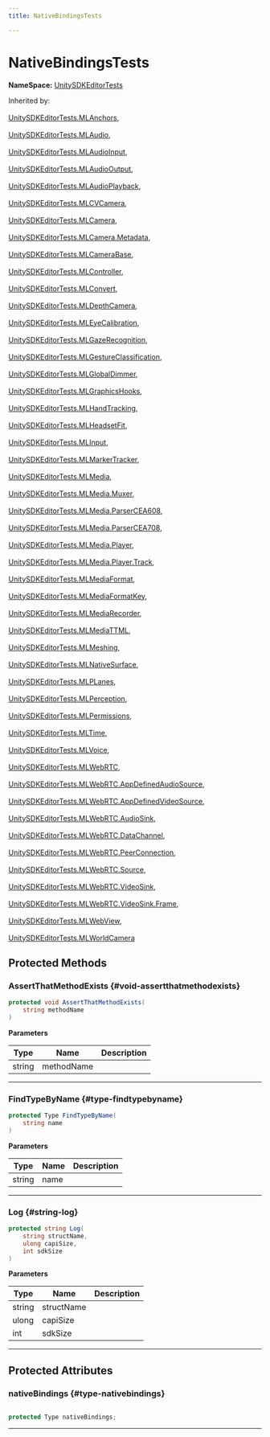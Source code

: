 ```yaml
---
title: NativeBindingsTests

---
```


# NativeBindingsTests



**NameSpace:** 
[UnitySDKEditorTests](/unity-api/api/UnitySDKEditorTests/UnitySDKEditorTests.md) 





Inherited by: <br></br>[UnitySDKEditorTests.MLAnchors](/unity-api/api/UnitySDKEditorTests/UnitySDKEditorTests.MLAnchors.md), <br></br>[UnitySDKEditorTests.MLAudio](/unity-api/api/UnitySDKEditorTests/UnitySDKEditorTests.MLAudio.md), <br></br>[UnitySDKEditorTests.MLAudioInput](/unity-api/api/UnitySDKEditorTests/UnitySDKEditorTests.MLAudioInput.md), <br></br>[UnitySDKEditorTests.MLAudioOutput](/unity-api/api/UnitySDKEditorTests/UnitySDKEditorTests.MLAudioOutput.md), <br></br>[UnitySDKEditorTests.MLAudioPlayback](/unity-api/api/UnitySDKEditorTests/UnitySDKEditorTests.MLAudioPlayback.md), <br></br>[UnitySDKEditorTests.MLCVCamera](/unity-api/api/UnitySDKEditorTests/UnitySDKEditorTests.MLCVCamera.md), <br></br>[UnitySDKEditorTests.MLCamera](/unity-api/api/UnitySDKEditorTests/MLCamera/UnitySDKEditorTests.MLCamera.md), <br></br>[UnitySDKEditorTests.MLCamera.Metadata](/unity-api/api/UnitySDKEditorTests/MLCamera/UnitySDKEditorTests.MLCamera.Metadata.md), <br></br>[UnitySDKEditorTests.MLCameraBase](/unity-api/api/UnitySDKEditorTests/UnitySDKEditorTests.MLCameraBase.md), <br></br>[UnitySDKEditorTests.MLController](/unity-api/api/UnitySDKEditorTests/UnitySDKEditorTests.MLController.md), <br></br>[UnitySDKEditorTests.MLConvert](/unity-api/api/UnitySDKEditorTests/UnitySDKEditorTests.MLConvert.md), <br></br>[UnitySDKEditorTests.MLDepthCamera](/unity-api/api/UnitySDKEditorTests/UnitySDKEditorTests.MLDepthCamera.md), <br></br>[UnitySDKEditorTests.MLEyeCalibration](/unity-api/api/UnitySDKEditorTests/UnitySDKEditorTests.MLEyeCalibration.md), <br></br>[UnitySDKEditorTests.MLGazeRecognition](/unity-api/api/UnitySDKEditorTests/UnitySDKEditorTests.MLGazeRecognition.md), <br></br>[UnitySDKEditorTests.MLGestureClassification](/unity-api/api/UnitySDKEditorTests/UnitySDKEditorTests.MLGestureClassification.md), <br></br>[UnitySDKEditorTests.MLGlobalDimmer](/unity-api/api/UnitySDKEditorTests/UnitySDKEditorTests.MLGlobalDimmer.md), <br></br>[UnitySDKEditorTests.MLGraphicsHooks](/unity-api/api/UnitySDKEditorTests/UnitySDKEditorTests.MLGraphicsHooks.md), <br></br>[UnitySDKEditorTests.MLHandTracking](/unity-api/api/UnitySDKEditorTests/UnitySDKEditorTests.MLHandTracking.md), <br></br>[UnitySDKEditorTests.MLHeadsetFit](/unity-api/api/UnitySDKEditorTests/UnitySDKEditorTests.MLHeadsetFit.md), <br></br>[UnitySDKEditorTests.MLInput](/unity-api/api/UnitySDKEditorTests/UnitySDKEditorTests.MLInput.md), <br></br>[UnitySDKEditorTests.MLMarkerTracker](/unity-api/api/UnitySDKEditorTests/UnitySDKEditorTests.MLMarkerTracker.md), <br></br>[UnitySDKEditorTests.MLMedia](/unity-api/api/UnitySDKEditorTests/MLMedia/UnitySDKEditorTests.MLMedia.md), <br></br>[UnitySDKEditorTests.MLMedia.Muxer](/unity-api/api/UnitySDKEditorTests/MLMedia/UnitySDKEditorTests.MLMedia.Muxer.md), <br></br>[UnitySDKEditorTests.MLMedia.ParserCEA608](/unity-api/api/UnitySDKEditorTests/MLMedia/UnitySDKEditorTests.MLMedia.ParserCEA608.md), <br></br>[UnitySDKEditorTests.MLMedia.ParserCEA708](/unity-api/api/UnitySDKEditorTests/MLMedia/UnitySDKEditorTests.MLMedia.ParserCEA708.md), <br></br>[UnitySDKEditorTests.MLMedia.Player](/unity-api/api/UnitySDKEditorTests/MLMedia/Player/UnitySDKEditorTests.MLMedia.Player.md), <br></br>[UnitySDKEditorTests.MLMedia.Player.Track](/unity-api/api/UnitySDKEditorTests/MLMedia/Player/UnitySDKEditorTests.MLMedia.Player.Track.md), <br></br>[UnitySDKEditorTests.MLMediaFormat](/unity-api/api/UnitySDKEditorTests/UnitySDKEditorTests.MLMediaFormat.md), <br></br>[UnitySDKEditorTests.MLMediaFormatKey](/unity-api/api/UnitySDKEditorTests/UnitySDKEditorTests.MLMediaFormatKey.md), <br></br>[UnitySDKEditorTests.MLMediaRecorder](/unity-api/api/UnitySDKEditorTests/UnitySDKEditorTests.MLMediaRecorder.md), <br></br>[UnitySDKEditorTests.MLMediaTTML](/unity-api/api/UnitySDKEditorTests/UnitySDKEditorTests.MLMediaTTML.md), <br></br>[UnitySDKEditorTests.MLMeshing](/unity-api/api/UnitySDKEditorTests/UnitySDKEditorTests.MLMeshing.md), <br></br>[UnitySDKEditorTests.MLNativeSurface](/unity-api/api/UnitySDKEditorTests/UnitySDKEditorTests.MLNativeSurface.md), <br></br>[UnitySDKEditorTests.MLPLanes](/unity-api/api/UnitySDKEditorTests/UnitySDKEditorTests.MLPLanes.md), <br></br>[UnitySDKEditorTests.MLPerception](/unity-api/api/UnitySDKEditorTests/UnitySDKEditorTests.MLPerception.md), <br></br>[UnitySDKEditorTests.MLPermissions](/unity-api/api/UnitySDKEditorTests/UnitySDKEditorTests.MLPermissions.md), <br></br>[UnitySDKEditorTests.MLTime](/unity-api/api/UnitySDKEditorTests/UnitySDKEditorTests.MLTime.md), <br></br>[UnitySDKEditorTests.MLVoice](/unity-api/api/UnitySDKEditorTests/UnitySDKEditorTests.MLVoice.md), <br></br>[UnitySDKEditorTests.MLWebRTC](/unity-api/api/UnitySDKEditorTests/MLWebRTC/UnitySDKEditorTests.MLWebRTC.md), <br></br>[UnitySDKEditorTests.MLWebRTC.AppDefinedAudioSource](/unity-api/api/UnitySDKEditorTests/MLWebRTC/UnitySDKEditorTests.MLWebRTC.AppDefinedAudioSource.md), <br></br>[UnitySDKEditorTests.MLWebRTC.AppDefinedVideoSource](/unity-api/api/UnitySDKEditorTests/MLWebRTC/UnitySDKEditorTests.MLWebRTC.AppDefinedVideoSource.md), <br></br>[UnitySDKEditorTests.MLWebRTC.AudioSink](/unity-api/api/UnitySDKEditorTests/MLWebRTC/UnitySDKEditorTests.MLWebRTC.AudioSink.md), <br></br>[UnitySDKEditorTests.MLWebRTC.DataChannel](/unity-api/api/UnitySDKEditorTests/MLWebRTC/UnitySDKEditorTests.MLWebRTC.DataChannel.md), <br></br>[UnitySDKEditorTests.MLWebRTC.PeerConnection](/unity-api/api/UnitySDKEditorTests/MLWebRTC/UnitySDKEditorTests.MLWebRTC.PeerConnection.md), <br></br>[UnitySDKEditorTests.MLWebRTC.Source](/unity-api/api/UnitySDKEditorTests/MLWebRTC/UnitySDKEditorTests.MLWebRTC.Source.md), <br></br>[UnitySDKEditorTests.MLWebRTC.VideoSink](/unity-api/api/UnitySDKEditorTests/MLWebRTC/VideoSink/UnitySDKEditorTests.MLWebRTC.VideoSink.md), <br></br>[UnitySDKEditorTests.MLWebRTC.VideoSink.Frame](/unity-api/api/UnitySDKEditorTests/MLWebRTC/VideoSink/UnitySDKEditorTests.MLWebRTC.VideoSink.Frame.md), <br></br>[UnitySDKEditorTests.MLWebView](/unity-api/api/UnitySDKEditorTests/UnitySDKEditorTests.MLWebView.md), <br></br>[UnitySDKEditorTests.MLWorldCamera](/unity-api/api/UnitySDKEditorTests/UnitySDKEditorTests.MLWorldCamera.md)




## Protected Methods

### AssertThatMethodExists {#void-assertthatmethodexists}

```csharp
protected void AssertThatMethodExists(
    string methodName
)
```


**Parameters**

| Type | Name  | Description  | 
|--|--|--|
| string |methodName||






-----------

### FindTypeByName {#type-findtypebyname}

```csharp
protected Type FindTypeByName(
    string name
)
```


**Parameters**

| Type | Name  | Description  | 
|--|--|--|
| string |name||






-----------

### Log {#string-log}

```csharp
protected string Log(
    string structName,
    ulong capiSize,
    int sdkSize
)
```


**Parameters**

| Type | Name  | Description  | 
|--|--|--|
| string |structName||
| ulong |capiSize||
| int |sdkSize||






-----------

## Protected Attributes

### nativeBindings {#type-nativebindings}

```csharp

protected Type nativeBindings;

```






-----------

